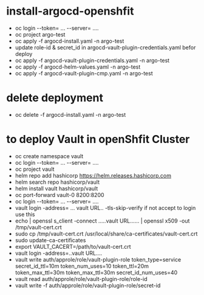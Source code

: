 # install-argocd-openshfit
  - oc login --token= ... --server= ....
  - oc project argo-test
  - oc apply -f argocd-install.yaml -n argo-test
  - update role-id & secret_id  in argocd-vault-plugin-credentials.yaml befor deploy
  - oc apply -f argocd-vault-plugin-credentials.yaml -n argo-test
  - oc apply -f argocd-helm-values.yaml -n argo-test
  - oc apply -f argocd-vault-plugin-cmp.yaml -n argo-test
    
# delete deployment 
  - oc delete -f argocd-install.yaml -n argo-test

 # to deploy Vault in openShfit  Cluster
   - oc create namespace vault
   - oc login --token= ... --server= ....
   - oc project vault
   - helm repo add hashicorp https://helm.releases.hashicorp.com
   - helm search repo hashicorp/vault
   - helm install vault hashicorp/vault
   - oc port-forward vault-0 8200:8200
   - oc login --token= ... --server= ....
   - vault login -address= ... vault URL.. -tls-skip-verify      if not accept to login use this
   - echo | openssl s_client -connect .....vault URL...... | openssl x509 -out /tmp/vault-cert.crt
   - sudo cp /tmp/vault-cert.crt /usr/local/share/ca-certificates/vault-cert.crt
   - sudo update-ca-certificates
   - export VAULT_CACERT=/path/to/vault-cert.crt
   - vault login -address=..vault URL....
   - vault write auth/approle/role/vault-plugin-role  token_type=service  secret_id_ttl=10m  token_num_uses=10  token_ttl=20m  token_max_ttl=30m  token_max_ttl=30m  secret_id_num_uses=40
   -  vault read auth/approle/role/vault-plugin-role/role-id
   -  vault write -f auth/approle/role/vault-plugin-role/secret-id
